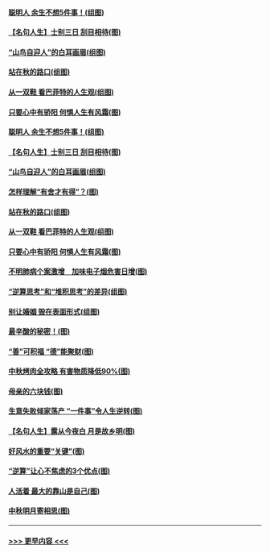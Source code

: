 #### [聪明人 余生不想5件事！(组图)](../pages/p8/907364.md?t=09152201) 
#### [【名句人生】士别三日 刮目相待(图)](../pages/p8/906988.md?t=09152201) 
#### [“山鸟自迎人”的白耳画眉(组图)](../pages/p8/907332.md?t=09152201) 
#### [站在秋的路口(组图)](../pages/p8/906914.md?t=09152201) 
#### [从一双鞋 看巴菲特的人生观(组图)](../pages/p8/907311.md?t=09152201) 
#### [只要心中有骄阳 何惧人生有风霜(图)](../pages/p8/907320.md?t=09152201) 
#### [聪明人 余生不想5件事！(组图)](../pages/p8/907364.md?t=09152201) 
#### [【名句人生】士别三日 刮目相待(图)](../pages/p8/906988.md?t=09152201) 
#### [“山鸟自迎人”的白耳画眉(组图)](../pages/p8/907332.md?t=09152201) 
#### [怎样理解“有舍才有得”？(图)](../pages/p8/906872.md?t=09152201) 
#### [站在秋的路口(组图)](../pages/p8/906914.md?t=09152201) 
#### [从一双鞋 看巴菲特的人生观(组图)](../pages/p8/907311.md?t=09152201) 
#### [只要心中有骄阳 何惧人生有风霜(图)](../pages/p8/907320.md?t=09152201) 
#### [不明肺病个案激增　加味电子烟危害日增(图)](../pages/p8/907307.md?t=09152201) 
#### [“逆算思考”和“堆积思考”的差异(组图)](../pages/p8/907229.md?t=09152201) 
#### [别让婚姻 毁在表面形式(组图)](../pages/p8/907118.md?t=09152201) 
#### [最辛酸的秘密！(图)](../pages/p8/906327.md?t=09152201) 
#### [“善”可积福 “德”能聚财(图)](../pages/p8/906906.md?t=09152201) 
#### [中秋烤肉全攻略 有害物质降低90%(图)](../pages/p8/907227.md?t=09152201) 
#### [母亲的六块钱(图)](../pages/p8/907107.md?t=09152201) 
#### [生意失败倾家荡产 “一件事”令人生逆转(图)](../pages/p8/907101.md?t=09152201) 
#### [【名句人生】露从今夜白 月是故乡明(图)](../pages/p8/906558.md?t=09152201) 
#### [好风水的重要“关键”(图)](../pages/p8/907087.md?t=09152201) 
#### [“逆算”让心不焦虑的3个优点(图)](../pages/p8/907070.md?t=09152201) 
#### [人活着 最大的靠山是自己(图)](../pages/p8/906329.md?t=09152201) 
#### [中秋明月寄相思(图)](../pages/p8/906932.md?t=09152201) 

----
#### [ >>> 更早内容 <<< ](../indexes/p8-earlier.md)
